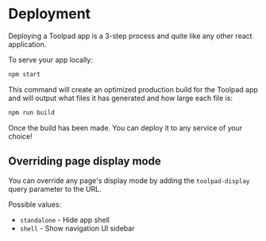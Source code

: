 # Deployment

<p class="description">Deploying a Toolpad app is a 3-step process and quite like any other react application.</p>

To serve your app locally:

```sh
npm start
```

This command will create an optimized production build for the Toolpad app and will output what files it has generated and how large each file is:

```sh
npm run build
```

Once the build has been made. You can deploy it to any service of your choice!

## Overriding page display mode

You can override any page's display mode by adding the `toolpad-display` query parameter to the URL.

Possible values:

- `standalone` - Hide app shell
- `shell` - Show navigation UI sidebar
